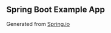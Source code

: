 ## Spring Boot Example App

Generated from [Spring.io](https://start.spring.io/#!type=maven-project&language=java&platformVersion=3.0.4&packaging=jar&jvmVersion=17&groupId=com.example&artifactId=%20example-spring-app&name=%20example-spring-app&description=Spring%20Boot%20Example%20Project&packageName=com.example.%20example-spring-app&dependencies=devtools,lombok,configuration-processor,web,actuator)
